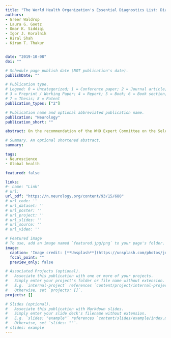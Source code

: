 ```yaml
---
title: "The World Health Organization's Essential Diagnostics List: Diagnostics for neurologic disorders"
authors:
- Greer Waldrop
- Laura G. Goetz
- Omar K. Siddiqi
- Igor J. Koralnik
- Hiral Shah
- Kiran T. Thakur


date: "2019-10-08"
doi: ""

# Schedule page publish date (NOT publication's date).
publishDate: ""

# Publication type.
# Legend: 0 = Uncategorized; 1 = Conference paper; 2 = Journal article;
# 3 = Preprint / Working Paper; 4 = Report; 5 = Book; 6 = Book section;
# 7 = Thesis; 8 = Patent
publication_types: ["2"]

# Publication name and optional abbreviated publication name.
publication: "Neurology"
publication_short: ""

abstract: On the recommendation of the WHO Expert Committee on the Selection and Use of Essential Medicines in 2017, the inaugural WHO Essential Diagnostics List (EDL) was published by the WHO's Strategic Advisory Group of Experts on In-Vitro Diagnostics in May 2018. The EDL seeks to improve global treatment by providing “a catalogue of tests needed to diagnose both the most common conditions worldwide and diseases of global importance in both primary care and advanced settings.”1,2 This first iteration of the EDL includes diagnostic tests enabling the use of medications on the WHO Essential Medicines List (EML), which has guided international policies and funding decisions for the last 4 decades.3 Yet there is little representation of neurologic treatments on the EML, including a lack of medications for dementia, multiple sclerosis, neuropathic pain, and movement disorders, as well as commonly used medications for migraine such as triptans (table).4

# Summary. An optional shortened abstract.
summary:

tags:
- Neuroscience
- Global health

featured: false

links:
#- name: "Link"
# url: 
url_pdf: "https://n.neurology.org/content/93/15/680"
# url_code: ''
# url_dataset: ''
# url_poster: ''
# url_project: ''
# url_slides: ''
# url_source: ''
# url_video: ''

# Featured image
# To use, add an image named `featured.jpg/png` to your page's folder. 
image:
  caption: 'Image credit: [**Unsplash**](https://unsplash.com/photos/jdD8gXaTZsc)'
  focal_point: ""
  preview_only: false

# Associated Projects (optional).
#   Associate this publication with one or more of your projects.
#   Simply enter your project's folder or file name without extension.
#   E.g. `internal-project` references `content/project/internal-project/index.md`.
#   Otherwise, set `projects: []`.
projects: []

# Slides (optional).
#   Associate this publication with Markdown slides.
#   Simply enter your slide deck's filename without extension.
#   E.g. `slides: "example"` references `content/slides/example/index.md`.
#   Otherwise, set `slides: ""`.
# slides: example
---
```




